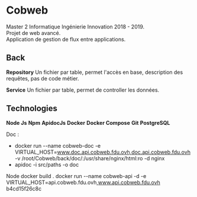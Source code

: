 # Cobweb
Master 2 Informatique Ingénierie Innovation 2018 - 2019.  
Projet de web avancé.  
Application de gestion de flux entre applications.  

## Back
 **Repository**
 Un fichier par table, permet l'accès en base, description des requêtes, pas de code métier.

 **Service**
 Un fichier par table, permet de controller les données.


## Technologies
**Node Js**
**Npm**
**ApidocJs**
**Docker**
**Docker Compose**
**Git**
**PostgreSQL**


Doc : 
- docker run --name cobweb-doc -e VIRTUAL_HOST=www.doc.api.cobweb.fdu.ovh,doc.api.cobweb.fdu.ovh -v /root/Cobweb/back/doc/:/usr/share/nginx/html:ro -d nginx
- apidoc -i src/paths -o doc

Node
docker build .
docker run --name cobweb-api -d -e VIRTUAL_HOST=api.cobweb.fdu.ovh,www.api.cobweb.fdu.ovh b4cd15f26c8c
